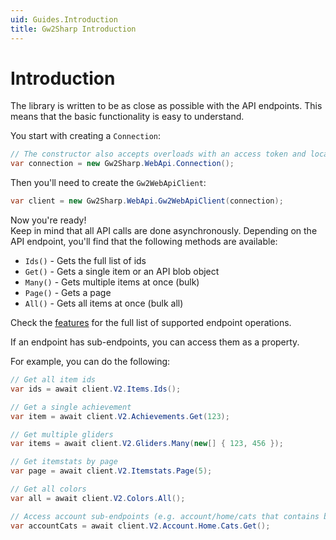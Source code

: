 ```yaml
---
uid: Guides.Introduction
title: Gw2Sharp Introduction
---
```


# Introduction
The library is written to be as close as possible with the API endpoints.
This means that the basic functionality is easy to understand.

You start with creating a `Connection`:
```cs
// The constructor also accepts overloads with an access token and locale
var connection = new Gw2Sharp.WebApi.Connection();
```

Then you'll need to create the `Gw2WebApiClient`:
```cs
var client = new Gw2Sharp.WebApi.Gw2WebApiClient(connection);
```

Now you're ready!  
Keep in mind that all API calls are done asynchronously.
Depending on the API endpoint, you'll find that the following methods are available:
- `Ids()` - Gets the full list of ids
- `Get()` - Gets a single item or an API blob object
- `Many()` - Gets multiple items at once (bulk)
- `Page()` - Gets a page
- `All()` - Gets all items at once (bulk all)

Check the [features](../features.md) for the full list of supported endpoint operations.

If an endpoint has sub-endpoints, you can access them as a property.

For example, you can do the following:

```cs
// Get all item ids
var ids = await client.V2.Items.Ids();

// Get a single achievement
var item = await client.V2.Achievements.Get(123);

// Get multiple gliders
var items = await client.V2.Gliders.Many(new[] { 123, 456 });

// Get itemstats by page
var page = await client.V2.Itemstats.Page(5);

// Get all colors
var all = await client.V2.Colors.All();

// Access account sub-endpoints (e.g. account/home/cats that contains blob data)
var accountCats = await client.V2.Account.Home.Cats.Get();
```
